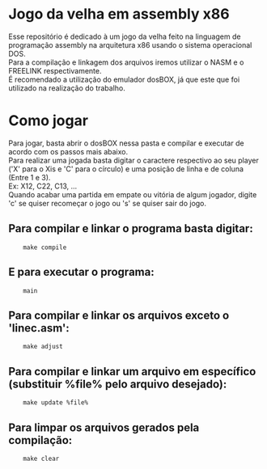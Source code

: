 # Jogo da velha em assembly x86
Esse repositório é dedicado à um jogo da velha feito na linguagem de programação assembly na arquitetura x86 usando o sistema operacional DOS.\
Para a compilação e linkagem dos arquivos iremos utilizar o NASM e o FREELINK respectivamente.\
É recomendado a utilização do emulador dosBOX, já que este que foi utilizado na realização do trabalho.

# Como jogar
Para jogar, basta abrir o dosBOX nessa pasta e compilar e executar de acordo com os passos mais abaixo.\
Para realizar uma jogada basta digitar o caractere respectivo ao seu player ('X' para o Xis e 'C' para o círculo) e uma posição de linha e de coluna (Entre 1 e 3).\
Ex: X12, C22, C13, ...\
Quando acabar uma partida em empate ou vitória de algum jogador, digite 'c' se quiser recomeçar o jogo ou 's' se quiser sair do jogo.

## Para compilar e linkar o programa basta digitar:
```
    make compile
```

## E para executar o programa:
```
    main
```

## Para compilar e linkar os arquivos exceto o 'linec.asm':
```
    make adjust
```

## Para compilar e linkar um arquivo em específico (substituir %file% pelo arquivo desejado):
```
    make update %file%
```
## Para limpar os arquivos gerados pela compilação:
```
    make clear
```
